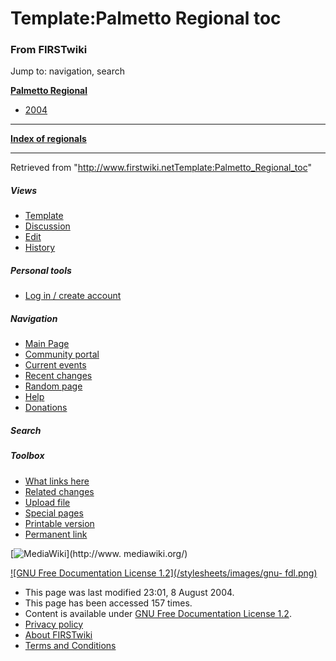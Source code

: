 # Template:Palmetto Regional toc

### From FIRSTwiki

Jump to: navigation, search

**[Palmetto Regional](Palmetto_Regional "Palmetto Regional" )**

  * [2004](Palmetto_Regional_2004 "Palmetto Regional 2004" )

* * *

**[Index of regionals](Index_of_regionals "Index of regionals" )**

  
  
  
---  
  
Retrieved from
"<http://www.firstwiki.netTemplate:Palmetto_Regional_toc>"

##### Views

  * [Template](Template:Palmetto_Regional_toc)
  * [Discussion](/index.php?title=Template_talk:Palmetto_Regional_toc&action=edit)
  * [Edit](/index.php?title=Template:Palmetto_Regional_toc&action=edit)
  * [History](/index.php?title=Template:Palmetto_Regional_toc&action=history)

##### Personal tools

  * [Log in / create account](/index.php?title=Special:Userlogin&returnto=Template:Palmetto_Regional_toc)

[](Main_Page "Main Page" )

##### Navigation

  * [Main Page](Main_Page)
  * [Community portal](FIRSTwiki:Community_portal)
  * [Current events](Current_events)
  * [Recent changes](Special:Recentchanges)
  * [Random page](Special:Random)
  * [Help](Help:Contents)
  * [Donations](FIRSTwiki:Site_support)

##### Search



##### Toolbox

  * [What links here](Special:Whatlinkshere/Template:Palmetto_Regional_toc)
  * [Related changes](Special:Recentchangeslinked/Template:Palmetto_Regional_toc)
  * [Upload file](Special:Upload)
  * [Special pages](Special:Specialpages)
  * [Printable version](/index.php?title=Template:Palmetto_Regional_toc&printable=yes)
  * [Permanent link](/index.php?title=Template:Palmetto_Regional_toc&oldid=37941)

[![MediaWiki](/skins/common/images/poweredby_mediawiki_88x31.png)](http://www.
mediawiki.org/)

[![GNU Free Documentation License 1.2](/stylesheets/images/gnu-
fdl.png)](http://www.gnu.org/copyleft/fdl.html)

  * This page was last modified 23:01, 8 August 2004.
  * This page has been accessed 157 times.
  * Content is available under [GNU Free Documentation License 1.2](http://www.gnu.org/copyleft/fdl.html "http://www.gnu.org/copyleft/fdl.html" ).
  * [Privacy policy](FIRSTwiki:Privacy_policy "FIRSTwiki:Privacy policy" )
  * [About FIRSTwiki](FIRSTwiki:About "FIRSTwiki:About" )
  * [Terms and Conditions](FIRSTwiki:Terms_and_conditions "FIRSTwiki:Terms and conditions" )

